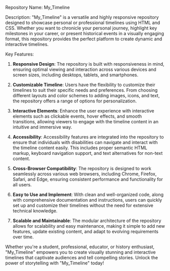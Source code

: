Repository Name: My_Timeline

Description:
"My_Timeline" is a versatile and highly responsive repository designed to showcase personal or professional timelines using HTML and CSS. Whether you want to chronicle your personal journey, highlight key milestones in your career, or present historical events in a visually engaging format, this repository provides the perfect platform to create dynamic and interactive timelines.

Key Features:
1. **Responsive Design**: The repository is built with responsiveness in mind, ensuring optimal viewing and interaction across various devices and screen sizes, including desktops, tablets, and smartphones.

2. **Customizable Timeline**: Users have the flexibility to customize their timelines to suit their specific needs and preferences. From choosing different layouts and color schemes to adding images, icons, and text, the repository offers a range of options for personalization.

3. **Interactive Elements**: Enhance the user experience with interactive elements such as clickable events, hover effects, and smooth transitions, allowing viewers to engage with the timeline content in an intuitive and immersive way.

4. **Accessibility**: Accessibility features are integrated into the repository to ensure that individuals with disabilities can navigate and interact with the timeline content easily. This includes proper semantic HTML markup, keyboard navigation support, and text alternatives for non-text content.

5. **Cross-Browser Compatibility**: The repository is designed to work seamlessly across various web browsers, including Chrome, Firefox, Safari, and Edge, ensuring consistent performance and functionality for all users.

6. **Easy to Use and Implement**: With clean and well-organized code, along with comprehensive documentation and instructions, users can quickly set up and customize their timelines without the need for extensive technical knowledge.

7. **Scalable and Maintainable**: The modular architecture of the repository allows for scalability and easy maintenance, making it simple to add new features, update existing content, and adapt to evolving requirements over time.

Whether you're a student, professional, educator, or history enthusiast, "My_Timeline" empowers you to create visually stunning and interactive timelines that captivate audiences and tell compelling stories. Unlock the power of storytelling with "My_Timeline" today!
